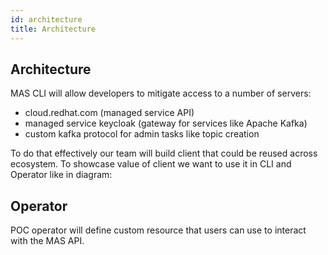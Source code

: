 ```yaml
---
id: architecture
title: Architecture
---
```


## Architecture

MAS CLI will allow developers to mitigate access to a number of servers:

- cloud.redhat.com (managed service API)
- managed service keycloak (gateway for services like Apache Kafka)
- custom kafka protocol for admin tasks like topic creation

To do that effectively our team will build client that could be reused across ecosystem.
To showcase value of client we want to use it in CLI and Operator like in diagram:

## Operator

POC operator will define custom resource that users can use to interact with the MAS API.